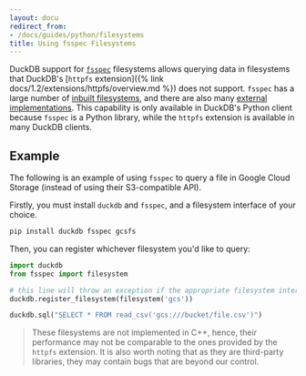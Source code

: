 ```yaml
---
layout: docu
redirect_from:
- /docs/guides/python/filesystems
title: Using fsspec Filesystems
---
```


DuckDB support for [`fsspec`](https://filesystem-spec.readthedocs.io) filesystems allows querying data in filesystems that DuckDB's [`httpfs` extension]({% link docs/1.2/extensions/httpfs/overview.md %}) does not support. `fsspec` has a large number of [inbuilt filesystems](https://filesystem-spec.readthedocs.io/en/latest/api.html#built-in-implementations), and there are also many [external implementations](https://filesystem-spec.readthedocs.io/en/latest/api.html#other-known-implementations). This capability is only available in DuckDB's Python client because `fsspec` is a Python library, while the `httpfs` extension is available in many DuckDB clients.

## Example

The following is an example of using `fsspec` to query a file in Google Cloud Storage (instead of using their S3-compatible API).

Firstly, you must install `duckdb` and `fsspec`, and a filesystem interface of your choice.

```bash
pip install duckdb fsspec gcsfs
```

Then, you can register whichever filesystem you'd like to query:

```python
import duckdb
from fsspec import filesystem

# this line will throw an exception if the appropriate filesystem interface is not installed
duckdb.register_filesystem(filesystem('gcs'))

duckdb.sql("SELECT * FROM read_csv('gcs:///bucket/file.csv')")
```

> These filesystems are not implemented in C++, hence, their performance may not be comparable to the ones provided by the `httpfs` extension.
> It is also worth noting that as they are third-party libraries, they may contain bugs that are beyond our control.
